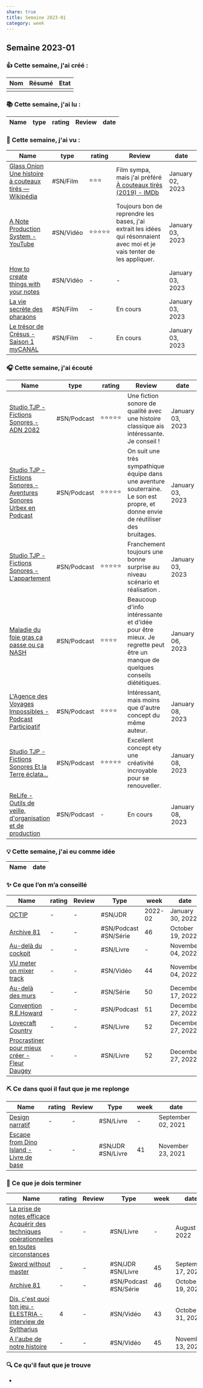 ```yaml
---
share: true 
title: Semaine 2023-01
category: week
---
```


## Semaine 2023-01

### 👍 **Cette semaine, j'ai créé :**

| Nom | Résumé | Etat | 
| --- | ------ | ---- |
|     |        |      |

### 📚 Cette semaine, j'ai lu :

| Name | type | rating | Review | date |
| ---- | ---- | ------ | ------ | ---- |


### 🍿 Cette semaine, j'ai vu :

| Name                                                                                                                                                | type      | rating | Review                                                                                                                   | date             |
| --------------------------------------------------------------------------------------------------------------------------------------------------- | --------- | ------ | ------------------------------------------------------------------------------------------------------------------------ | ---------------- |
| [Glass Onion  Une histoire à couteaux tirés — Wikipédia](../source/Glass%20Onion%20%20Une%20histoire%20%C3%A0%20couteaux%20tir%C3%A9s%20%E2%80%94%20Wikip%C3%A9dia.md) | #SN/Film  | ⭐⭐⭐    | Film sympa, mais j'ai préféré [À couteaux tirés (2019) - IMDb](%C3%80%20couteaux%20tir%C3%A9s%20(2019)%20-%20IMDb.md)                                                         | January 02, 2023 |
| [A Note Production System - YouTube](../source/A%20Note%20Production%20System%20-%20YouTube.md)                                        | #SN/Vidéo | ⭐⭐⭐⭐⭐  | Toujours bon de reprendre les bases, j'ai extrait les idées qui résonnaient avec moi et je vais tenter de les appliquer. | January 03, 2023 |
| [How to create things with your notes](../source/How%20to%20create%20things%20with%20your%20notes.md)                                    | #SN/Vidéo | \-     | \-                                                                                                                       | January 03, 2023 |
| [La vie secrète des pharaons](../source/La%20vie%20secr%C3%A8te%20des%20pharaons.md)                                                                 | #SN/Film  | \-     | En cours                                                                                                                 | January 03, 2023 |
| [Le trésor de Crésus - Saison 1  myCANAL](../source/Le%20tr%C3%A9sor%20de%20Cr%C3%A9sus%20-%20Saison%201%20%20myCANAL.md)                                         | #SN/Film  | \-     | En cours                                                                                                                 | January 03, 2023 |


### 🎧 Cette semaine, j'ai écouté

| Name                                                                                                                                                                           | type        | rating | Review                                                                                                                            | date             |
| ------------------------------------------------------------------------------------------------------------------------------------------------------------------------------ | ----------- | ------ | --------------------------------------------------------------------------------------------------------------------------------- | ---------------- |
| [Studio TJP - Fictions Sonores - ADN 2082](../source/Studio%20TJP%20-%20Fictions%20Sonores%20-%20ADN%202082.md)                                                     | #SN/Podcast | ⭐⭐⭐⭐⭐  | Une fiction sonore de qualité avec une histoire classique ais intéressante. Je conseil !                                          | January 03, 2023 |
| [Studio TJP - Fictions Sonores - Aventures Sonores Urbex en Podcast](../source/Studio%20TJP%20-%20Fictions%20Sonores%20-%20Aventures%20Sonores%20Urbex%20en%20Podcast.md) | #SN/Podcast | ⭐⭐⭐⭐⭐  | On suit une très sympathique équipe dans une aventure souterraine. Le son est propre, et donne envie de réutiliser des bruitages. | January 03, 2023 |
| [Studio TJP - Fictions Sonores - L'appartement](../source/Studio%20TJP%20-%20Fictions%20Sonores%20-%20L'appartement.md)                                           | #SN/Podcast | ⭐⭐⭐⭐⭐  | Franchement toujours une bonne surprise au niveau scénario et réalisation .                                                       | January 03, 2023 |
| [Maladie du foie gras  ça passe ou ça NASH](../source/Maladie%20du%20foie%20gras%20%20%C3%A7a%20passe%20ou%20%C3%A7a%20NASH.md)                                                   | #SN/Podcast | ⭐⭐⭐⭐   | Beaucoup d'info intéressante et d'idée pour être mieux. Je regrette peut être un manque de quelques conseils diététiques.         | January 06, 2023 |
| [L'Agence des Voyages Impossibles - Podcast Participatif](../source/L'Agence%20des%20Voyages%20Impossibles%20-%20Podcast%20Participatif.md)                       | #SN/Podcast | ⭐⭐⭐⭐   | Intéressant, mais moins que d'autre concept du même auteur.                                                                       | January 08, 2023 |
| [Studio TJP - Fictions Sonores Et la Terre éclata...](../source/Studio%20TJP%20-%20Fictions%20Sonores%20Et%20la%20Terre%20%C3%A9clata....md)                               | #SN/Podcast | ⭐⭐⭐⭐⭐  | Excellent concept ety une créativité incroyable pour se renouveller.                                                              | January 08, 2023 |
| [ReLife - Outils de veille, d'organisation et de production](../source/ReLife%20-%20Outils%20de%20veille,%20d'organisation%20et%20de%20production.md)                              | #SN/Podcast | \-     | En cours                                                                                                                          | January 08, 2023 |


### 💡 Cette semaine, j'ai eu comme idée

| Name | date |
| ---- | ---- |


### ✨ Ce que l’on m’a conseillé

| Name                                                                                                                  | rating | Review | Type                  | week    | date              |
| --------------------------------------------------------------------------------------------------------------------- | ------ | ------ | --------------------- | ------- | ----------------- |
| [OCTIP](../source/OCTIP.md)                                                                      | \-     | \-     | #SN/JDR               | 2022-02 | January 30, 2022  |
| [Archive 81](../source/Archive%2081.md)                                                          | \-     | \-     | #SN/Podcast #SN/Série | 46      | October 19, 2022  |
| [Au-delà du cockpit](Au-del%C3%A0%20du%20cockpit.md)                                          | \-     | \-     | #SN/Livre             | \-      | November 04, 2022 |
| [VU meter on mixer track](../source/VU%20meter%20on%20mixer%20track.md)                                | \-     | \-     | #SN/Vidéo             | 44      | November 04, 2022 |
| [Au-delà des murs](../source/Au-del%C3%A0%20des%20murs.md)                                                         | \-     | \-     | #SN/Série             | 50      | December 17, 2022 |
| [Convention R.E.Howard](../source/Convention%20R.E.Howard.md)                                               | \-     | \-     | #SN/Podcast           | 51      | December 27, 2022 |
| [Lovecraft Country](../source/Lovecraft%20Country.md)                                                       | \-     | \-     | #SN/Livre             | 52      | December 27, 2022 |
| [Procrastiner pour mieux créer - Fleur Daugey](../source/Procrastiner%20pour%20mieux%20cr%C3%A9er%20-%20Fleur%20Daugey.md) | \-     | \-     | #SN/Livre             | 52      | December 27, 2022 |


### ⛏️ Ce dans quoi il faut que je me replonge

| Name                                                                                                                   | rating | Review | Type              | week | date               |
| ---------------------------------------------------------------------------------------------------------------------- | ------ | ------ | ----------------- | ---- | ------------------ |
| [Design narratif](Design%20narratif.md)                                                 | \-     | \-     | #SN/Livre         | \-   | September 02, 2021 |
| [Escape from Dino Island - Livre de base](Escape%20from%20Dino%20Island%20-%20Livre%20de%20base.md) | \-     | \-     | #SN/JDR #SN/Livre | 41   | November 23, 2021  |

### 🏁 Ce que je dois terminer

| Name                                                                                                                                                                                                                         | rating | Review | Type                  | week | date               |
| ---------------------------------------------------------------------------------------------------------------------------------------------------------------------------------------------------------------------------- | ------ | ------ | --------------------- | ---- | ------------------ |
| [La prise de notes efficace Acquérir des techniques opérationnelles en toutes circonstances](La%20prise%20de%20notes%20efficace%20Acqu%C3%A9rir%20des%20techniques%20op%C3%A9rationnelles%20en%20toutes%20circonstances.md) | \-     | \-     | #SN/Livre             | \-   | August 08, 2022    |
| [Sword without master](../source/Sword%20without%20master.md)                                                                                                                                                   | \-     | \-     | #SN/JDR #SN/Livre     | 45   | September 17, 2022 |
| [Archive 81](../source/Archive%2081.md)                                                                                                                                                                 | \-     | \-     | #SN/Podcast #SN/Série | 46   | October 19, 2022   |
| [Dis, c'est quoi ton jeu - ELESTRIA - interview de Syltharius](../source/Dis,%20c'est%20quoi%20ton%20jeu%20-%20ELESTRIA%20-%20interview%20de%20Syltharius.md)                                                             | 4      | \-     | #SN/Vidéo             | 43   | October 31, 2022   |
| [A l'aube de notre histoire](../source/A%20l'aube%20de%20notre%20histoire.md)                                                                                                                                 | \-     | \-     | #SN/Vidéo             | 45   | November 13, 2022  |


### 🔍 Ce qu'il faut que je trouve
- 